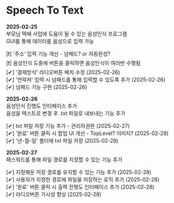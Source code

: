 # Speech To Text

**2025-02-25**  
부모님 택배 사업에 도움이 될 수 있는 음성인식 프로그램  
GUI를 통해 데이터를 음성으로 입력 가능  
  
[❗] '주소' 입력 기능 개선 - 넘패드? or 자동완성?  
[❗] 음성인식 도중에 버튼을 클릭하면 음성인식이 여러번 수행됨  
[✔] '결제방식' 라디오버튼 배치 수정 (2025-02-26)  
[✔] '연락처' 입력 시 넘패드를 통해 입력할 수 있도록 추가 (2025-02-26)  
[✔] 넘패드 기능 구현 (2025-02-26)  
  
**2025-02-26**  
음성인식 진행도 인터페이스 추가  
음성을 텍스트로 변경 후 .txt 파일로 내보내는 기능 추가  
  
[✔] txt 파일 저장 기능 추가 - 관리자권한 (2025-02-27)  
[✔] '완료' 버튼 클릭 시 팝업 UI 개선 - TopLevel? 이미지? (2025-02-28)  
[✔] '년-월-일' 폴더에 txt 파일 저장 (2025-02-28)  
  
**2025-02-27**  
패스워드를 통해 파일 경로를 지정할 수 있는 기능 추가  

[✔] 지정해둔 저장 경로를 유지할 수 있는 기능 추가 (2025-02-28)  
[✔] 사용자가 지정한 경로에 파일울 저장하는 로직 추가 (2025-02-28)  
[✔] '완료' 버튼 클릭 시 출력 진행도 인터페이스 추가 (2025-02-28)  
[✔] 라디오버튼 가시성 향상 (2025-02-28)  
